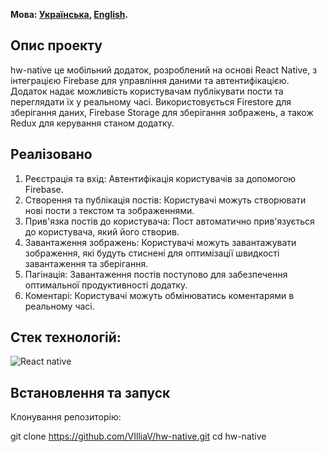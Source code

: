 **Мова: [Українська](README.md), [English](README.en.md).**

## Опис проекту

hw-native це мобільний додаток, розроблений на основі React Native, з інтеграцією Firebase для управління даними та
автентифікацією. Додаток надає можливість користувачам публікувати пости та переглядати їх у реальному часі.
Використовується Firestore для зберігання даних, Firebase Storage для зберігання зображень, а також Redux для керування
станом додатку.

## Реалізовано

1. Реєстрація та вхід: Автентифікація користувачів за допомогою Firebase.
2. Створення та публікація постів: Користувачі можуть створювати нові пости з текстом та зображеннями.
3. Прив'язка постів до користувача: Пост автоматично прив'язується до користувача, який його створив.
4. Завантаження зображень: Користувачі можуть завантажувати зображення, які будуть стиснені для оптимізації швидкості
   завантаження та зберігання.
5. Пагінація: Завантаження постів поступово для забезпечення оптимальної продуктивності додатку.
6. Коментарі: Користувачі можуть обмінюватись коментарями в реальному часі.

## Стек технологій:

![React native](https://img.shields.io/badge/react-%2361DAFB?style=for-the-badge&logo=React-native&logoColor=white)

## Встановлення та запуск

Клонування репозиторію:

git clone https://github.com/VIlliaV/hw-native.git cd hw-native
